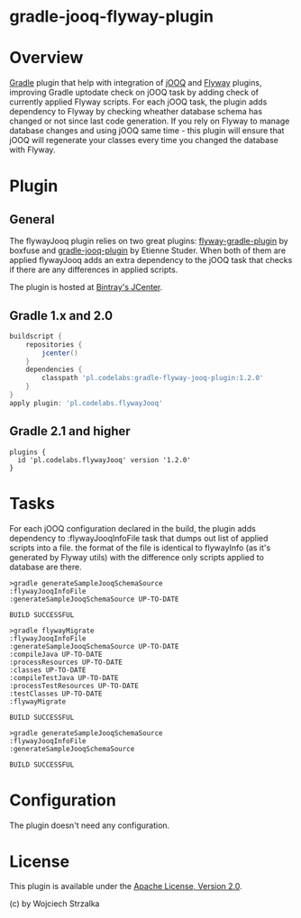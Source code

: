 gradle-jooq-flyway-plugin
==================

# Overview
[Gradle](http://www.gradle.org) plugin that help with integration of [jOOQ](http://www.jooq.org) and [Flyway](http://www.flywaydb.org)
plugins, improving Gradle uptodate check on jOOQ task by adding check of currently applied Flyway scripts.
For each jOOQ task, the plugin adds dependency to Flyway by checking wheather database schema has changed or not since last code generation. 
If you rely on Flyway to manage database changes and using jOOQ same time - this plugin will ensure that jOOQ will regenerate your classes every time 
you changed the database with Flyway.  

# Plugin

## General
The flywayJooq plugin relies on two great plugins: [flyway-gradle-plugin](https://github.com/flyway/flyway) by boxfuse 
and [gradle-jooq-plugin](https://github.com/etiennestuder/gradle-jooq-plugin) by Etienne Studer. 
When both of them are applied flywayJooq adds an extra dependency to the jOOQ task that checks if there are any differences in applied scripts.

The plugin is hosted at [Bintray's JCenter](https://bintray.com/wstrzalka/gradle-plugins/gradle-flyway-jooq-plugin).

## Gradle 1.x and 2.0
```groovy
buildscript {
    repositories {
        jcenter()
    }
    dependencies {
        classpath 'pl.codelabs:gradle-flyway-jooq-plugin:1.2.0'
    }
}
apply plugin: 'pl.codelabs.flywayJooq'
```

## Gradle 2.1 and higher
```
plugins {
  id 'pl.codelabs.flywayJooq' version '1.2.0'
}
```

# Tasks
For each jOOQ configuration declared in the build, the plugin adds dependency to :flywayJooqInfoFile task that dumps out list of applied scripts into a file.
the format of the file is identical to flywayInfo (as it's generated by Flyway utils) with the difference only scripts applied to database are there.

```console
>gradle generateSampleJooqSchemaSource
:flywayJooqInfoFile                                                                  
:generateSampleJooqSchemaSource UP-TO-DATE      
               
BUILD SUCCESSFUL

>gradle flywayMigrate 
:flywayJooqInfoFile                                                                  
:generateSampleJooqSchemaSource UP-TO-DATE      
:compileJava UP-TO-DATE                                          
:processResources UP-TO-DATE      
:classes UP-TO-DATE      
:compileTestJava UP-TO-DATE                                              
:processTestResources UP-TO-DATE      
:testClasses UP-TO-DATE      
:flywayMigrate                                                                    

BUILD SUCCESSFUL

>gradle generateSampleJooqSchemaSource
:flywayJooqInfoFile                                                                  
:generateSampleJooqSchemaSource
               
BUILD SUCCESSFUL
```

# Configuration

The plugin doesn't need any configuration.

# License

This plugin is available under the [Apache License, Version 2.0](http://www.apache.org/licenses/LICENSE-2.0.html).

(c) by Wojciech Strzalka